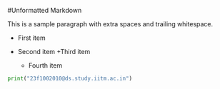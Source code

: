 #Unformatted Markdown

This is a sample paragraph with extra spaces and trailing whitespace.

- First item
- Second item
  +Third item


    *    Fourth item

```py
print("23f1002010@ds.study.iitm.ac.in")

```
